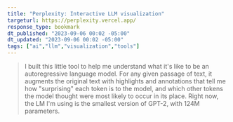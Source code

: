 ```yaml
---
title: "Perplexity: Interactive LLM visualization"
targeturl: https://perplexity.vercel.app/ 
response_type: bookmark
dt_published: "2023-09-06 00:02 -05:00"
dt_updated: "2023-09-06 00:02 -05:00"
tags: ["ai","llm","visualization","tools"]
---
```


> I built this little tool to help me understand what it's like to be an autoregressive language model. For any given passage of text, it augments the original text with highlights and annotations that tell me how "surprising" each token is to the model, and which other tokens the model thought were most likely to occur in its place. Right now, the LM I'm using is the smallest version of GPT-2, with 124M parameters.